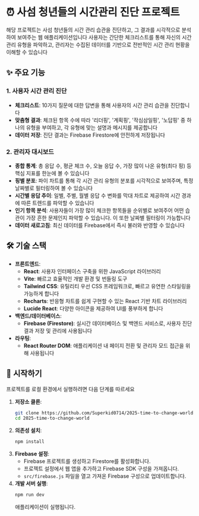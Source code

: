 # ⏰ 사섬 청년들의 시간관리 진단 프로젝트

해당 프로젝트는 사섬 청년들의 시간 관리 습관을 진단하고, 그 결과를 시각적으로 분석하여 보여주는 웹 애플리케이션입니다 사용자는 간단한 체크리스트를 통해 자신의 시간 관리 유형을 파악하고, 관리자는 수집된 데이터를 기반으로 전반적인 시간 관리 현황을 이해할 수 있습니다

## ✨ 주요 기능

### 1. 사용자 시간 관리 진단

- **체크리스트**: 10가지 질문에 대한 답변을 통해 사용자의 시간 관리 습관을 진단합니다
- **맞춤형 결과**: 체크된 항목 수에 따라 '리더핑', '계획핑', '작심삼일핑', '노답핑' 중 하나의 유형을 부여하고, 각 유형에 맞는 설명과 메시지를 제공합니다
- **데이터 저장**: 진단 결과는 Firebase Firestore에 안전하게 저장됩니다

### 2. 관리자 대시보드

- **종합 통계**: 총 응답 수, 평균 체크 수, 오늘 응답 수, 가장 많이 나온 유형(최다 핑) 등 핵심 지표를 한눈에 볼 수 있습니다
- **핑별 분포**: 파이 차트를 통해 각 시간 관리 유형의 분포를 시각적으로 보여주며, 특정 날짜별로 필터링하여 볼 수 있습니다
- **시간별 응답 추이**: 일별, 주별, 월별 응답 수 변화를 막대 차트로 제공하여 시간 경과에 따른 트렌드를 파악할 수 있습니다
- **인기 항목 분석**: 사용자들이 가장 많이 체크한 항목들을 순위별로 보여주어 어떤 습관이 가장 흔한 문제인지 파악할 수 있습니다. 이 또한 날짜별 필터링이 가능합니다
- **데이터 새로고침**: 최신 데이터를 Firebase에서 즉시 불러와 반영할 수 있습니다

## 🛠️ 기술 스택

- **프론트엔드**:
  - **React**: 사용자 인터페이스 구축을 위한 JavaScript 라이브러리
  - **Vite**: 빠르고 효율적인 개발 환경 및 번들링 도구
  - **Tailwind CSS**: 유틸리티 우선 CSS 프레임워크로, 빠르고 유연한 스타일링을 가능하게 합니다
  - **Recharts**: 반응형 차트를 쉽게 구현할 수 있는 React 기반 차트 라이브러리
  - **Lucide React**: 다양한 아이콘을 제공하여 UI를 풍부하게 합니다
- **백엔드/데이터베이스**:
  - **Firebase (Firestore)**: 실시간 데이터베이스 및 백엔드 서비스로, 사용자 진단 결과 저장 및 관리에 사용됩니다
- **라우팅**:
  - **React Router DOM**: 애플리케이션 내 페이지 전환 및 관리자 모드 접근을 위해 사용됩니다

## 🚀 시작하기

프로젝트를 로컬 환경에서 실행하려면 다음 단계를 따르세요

1.  **저장소 클론**:
    ```bash
    git clone https://github.com/Superkid0714/2025-time-to-change-world.git
    cd 2025-time-to-change-world
    ```
2.  **의존성 설치**:
    ```bash
    npm install
    ```
3.  **Firebase 설정**:
    - Firebase 프로젝트를 생성하고 Firestore를 활성화합니다.
    - 프로젝트 설정에서 웹 앱을 추가하고 Firebase SDK 구성을 가져옵니다.
    - `src/firebase.js` 파일을 열고 가져온 Firebase 구성으로 업데이트합니다.
4.  **개발 서버 실행**:
    ```bash
    npm run dev
    ```
    애플리케이션이 실행됩니다.
